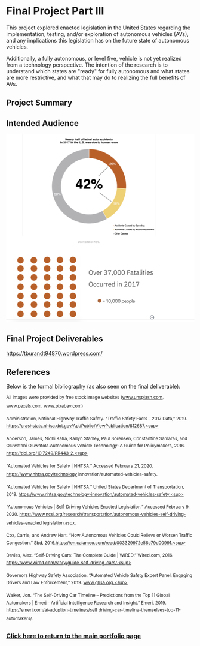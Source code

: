 # **Final Project Part III**
This project explored enacted legislation in the United States regarding the implementation, testing, and/or exploration of autonomous vehicles (AVs), and any implications this legislation has on the future state of autonomous vehicles.  

Additionally, a fully autonomous, or level five, vehicle is not yet realized from a technology perspective. The intention of the research is to understand which states are "ready" for fully autonomous and what states are more restrictive, and what that may do to realizing the full benefits of AVs.

## **Project Summary** 


## **Intended Audience** 


![Visualization 1](/IMG_0215.png)


## **Final Project Deliverables** 
https://tburandt94870.wordpress.com/

## **References**
Below is the formal bibliography (as also seen on the final deliverable):

<sup>All images were provided by free stock image websites (www.unsplash.com, www.pexels.com, www.pixabay.com)<sup>

<sup>Administration, National Highway Traffic Safety. “Traffic Safety Facts - 2017 Data,” 2019.  https://crashstats.nhtsa.dot.gov/Api/Public/ViewPublication/812687.<sup>

<sup>Anderson, James, Nidhi Kalra, Karlyn Stanley, Paul Sorensen, Constantine Samaras, and Oluwatobi Oluwatola.Autonomous Vehicle Technology: A Guide for Policymakers, 2016. https://doi.org/10.7249/RR443-2.<sup>

<sup>“Automated Vehicles for Safety | NHTSA.” Accessed February 21, 2020. https://www.nhtsa.gov/technology
  innovation/automated-vehicles-safety.<sup>

<sup>“Automated Vehicles for Safety | NHTSA.” United States Department of Transportation, 2019.
  https://www.nhtsa.gov/technology-innovation/automated-vehicles-safety.<sup>

<sup>“Autonomous Vehicles | Self-Driving Vehicles Enacted Legislation.” Accessed February 9, 2020.
  https://www.ncsl.org/research/transportation/autonomous-vehicles-self-driving-vehicles-enacted
  legislation.aspx.<sup>

<sup>Cox, Carrie, and Andrew Hart. “How Autonomous Vehicles Could Relieve or Worsen Traffic Congestion.” Sbd, 2016.https://en.calameo.com/read/003329972e56c79d00991.<sup>

<sup>Davies, Alex. “Self-Driving Cars: The Complete Guide | WIRED.” Wired.com, 2016.
  https://www.wired.com/story/guide-self-driving-cars/.<sup>

<sup>Governors Highway Safety Association. “Automated Vehicle Safety Expert Panel: Engaging Drivers and Law
  Enforcement,” 2019. www.ghsa.org.<sup>

<sup>Walker, Jon. “The Self-Driving Car Timeline – Predictions from the Top 11 Global Automakers | Emerj -
  Artificial Intelligence Research and Insight.” Emerj, 2019. https://emerj.com/ai-adoption-timelines/self
  driving-car-timeline-themselves-top-11-automakers/.<sup>



### [Click here to return to the main portfolio page](https://tburandt01.github.io/Burandt_Portfolio/)

